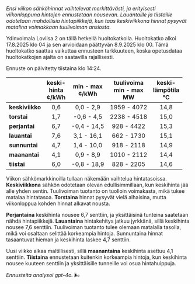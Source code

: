 *Ensi viikon sähköhinnat vaihtelevat merkittävästi, ja erityisesti viikonloppuna hintojen ennustetaan nousevan. Lauantaille ja tiistaille odotetaan mahdollisia hintapiikkejä, kun taas keskiviikkona hinnat pysyvät matalina voimakkaan tuulivoiman ansiosta.*

Ydinvoimala Loviisa 2 on tällä hetkellä huoltokatkolla. Huoltokatko alkoi 17.8.2025 klo 04 ja sen arvioidaan päättyvän 8.9.2025 klo 00. Tämä huoltokatko saattaa vaikuttaa ennusteen tarkkuuteen, koska opetusdataa huoltokatkojen ajalta on saatavilla rajallisesti.

Ennuste on päivitetty tiistaina klo 14:24.

|              | keski-<br>hinta<br>¢/kWh | min - max<br>¢/kWh | tuulivoima<br>min - max<br>MW | keski-<br>lämpötila<br>°C |
|:-------------|:----------------:|:----------------:|:-------------:|:-------------:|
| **keskiviikko**  | 0,6   | 0,0 - 2,9   | 1959 - 4072  | 14,8  |
| **torstai**  | 1,7   | -0,6 - 4,5  | 2238 - 4518  | 15,0  |
| **perjantai**  | 6,7   | -0,4 - 14,5 | 928 - 4422   | 15,3  |
| **lauantai**  | 7,6   | 3,1 - 16,1  | 662 - 1730   | 15,1  |
| **sunnuntai** | 4,7   | 1,4 - 10,0  | 918 - 2118   | 14,9  |
| **maanantai** | 4,1   | 0,9 - 8,9   | 1010 - 2112  | 14,4  |
| **tiistai**   | 6,0   | -0,8 - 18,9 | 828 - 2205   | 14,6  |

Viikon sähkömarkkinoilla tullaan näkemään vaihtelua hintatasoissa. **Keskiviikkona** sähkön odotetaan olevan edullisimmillaan, kun keskihinta jää alle yhden sentin. Tuulivoiman tuotanto on tuolloin voimakasta, mikä tukee matalaa hintatasoa. **Torstaina** hinnat pysyvät vielä alhaisina, mutta viikonloppua kohden hinnat alkavat nousta.

**Perjantaina** keskihinta nousee 6,7 senttiin, ja yksittäisinä tunteina saatetaan nähdä hintapiikkejä. **Lauantaina** hintakehitys jatkuu jyrkkänä, sillä keskihinta nousee 7,6 senttiin. Tuulivoiman tuotanto tulee olemaan matalalla tasolla, mikä voi osaltaan selittää korkeampia hintoja. Sunnuntaina hinnat tasaantuvat hieman ja keskihinta laskee 4,7 senttiin.

Uusi viikko alkaa maltillisesti, sillä **maanantaina** keskihinta asettuu 4,1 senttiin. **Tiistaina** ennustetaan kuitenkin korkeampia hintoja, kun keskihinta nousee kuuteen senttiin ja yksittäisille tunneille voi osua hintahuippuja.

*Ennusteita analysoi gpt-4o.* 🌬️

